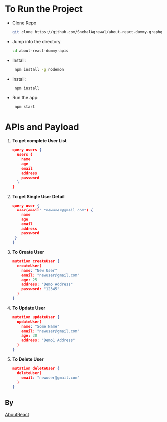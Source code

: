 # To Run the Project

- Clone Repo

  ```bash
  git clone https://github.com/SnehalAgrawal/about-react-dummy-graphql-apis.git
  ```

- Jump into the directory

  ```bash
  cd about-react-dummy-apis
  ```

- Install:

  ```bash
   npm install -g nodemon
  ```

- Install:

  ```bash
   npm install
  ```

- Run the app:
  ```bash
   npm start
  ```

# APIs and Payload

1. **To get complete User List**
   ```JSON
   query users {
     users {
       name
       age
       email
       address
       password
     }
   }
   ```
2. **To get Single User Detail**
   ```JSON
   query user {
     user(email: "newuser@gmail.com") {
       name
       age
       email
       address
       password
    }
   }
   ```
3. **To Create User**
   ```JSON
   mutation createUser {
     createUser(
       name: "New User"
       email: "newuser@gmail.com"
       age: 25
       address: "Demo Address"
       password: "12345"
     )
   }
   ```
4. **To Update User**

   ```JSON
   mutation updateUser {
     updateUser(
       name: "Some Name"
       email: "newuser@gmail.com"
       age: 30
       address: "Demo1 Address"
     )
   }

   ```

5. **To Delete User**
   ```JSON
   mutation deleteUser {
     deleteUser(
       email: "newuser@gmail.com"
     )
   }
   ```

## By

[AboutReact](https://aboutrect.com)
